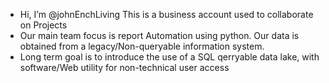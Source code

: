 - Hi, I’m @johnEnchLiving This is a business account used to collaborate on Projects
- Our main team focus is report Automation using python. Our data is obtained from a legacy/Non-queryable information system. 
- Long term goal is to introduce the use of a SQL qerryable data lake, with software/Web utility for non-technical user access

<!---
johnEnchLiving/johnEnchLiving is a ✨ special ✨ repository because its `README.md` (this file) appears on your GitHub profile.
You can click the Preview link to take a look at your changes.
--->
